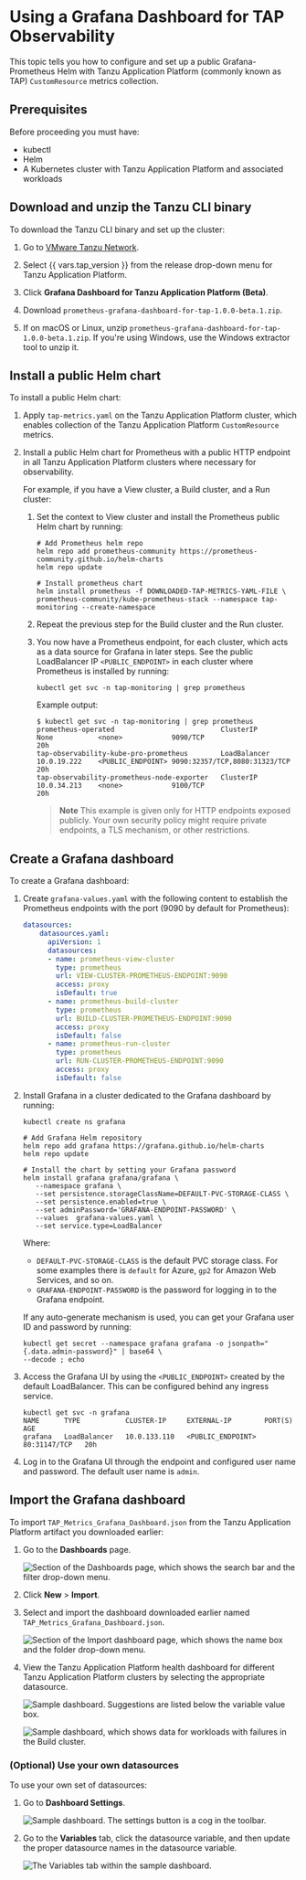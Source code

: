 # Using a Grafana Dashboard for TAP Observability

This topic tells you how to configure and set up a public Grafana-Prometheus Helm with Tanzu
Application Platform (commonly known as TAP) `CustomResource` metrics collection.

## <a id="prereqs"></a> Prerequisites

Before proceeding you must have:

- kubectl
- Helm
- A Kubernetes cluster with Tanzu Application Platform and associated workloads

## <a id="tanzu-cli"></a> Download and unzip the Tanzu CLI binary

To download the Tanzu CLI binary and set up the cluster:

1. Go to [VMware Tanzu Network](https://network.tanzu.vmware.com/products/tanzu-application-platform/).

1. Select {{ vars.tap_version }} from the release drop-down menu for Tanzu Application Platform.

1. Click **Grafana Dashboard for Tanzu Application Platform (Beta)**.

1. Download `prometheus-grafana-dashboard-for-tap-1.0.0-beta.1.zip`.

1. If on macOS or Linux, unzip `prometheus-grafana-dashboard-for-tap-1.0.0-beta.1.zip`. If you're
   using Windows, use the Windows extractor tool to unzip it.

## <a id="install-helm-chart"></a> Install a public Helm chart

To install a public Helm chart:

1. Apply `tap-metrics.yaml` on the Tanzu Application Platform cluster, which enables collection of
   the Tanzu Application Platform `CustomResource` metrics.

1. Install a public Helm chart for Prometheus with a public HTTP endpoint in all Tanzu Application
   Platform clusters where necessary for observability.

   For example, if you have a View cluster, a Build cluster, and a Run cluster:

   1. Set the context to View cluster and install the Prometheus public Helm chart by running:

      ```console
      # Add Prometheus helm repo
      helm repo add prometheus-community https://prometheus-community.github.io/helm-charts
      helm repo update

      # Install prometheus chart
      helm install prometheus -f DOWNLOADED-TAP-METRICS-YAML-FILE \
      prometheus-community/kube-prometheus-stack --namespace tap-monitoring --create-namespace
      ```

   1. Repeat the previous step for the Build cluster and the Run cluster.

   1. You now have a Prometheus endpoint, for each cluster, which acts as a data source for Grafana
      in later steps. See the public LoadBalancer IP `<PUBLIC_ENDPOINT>` in each cluster where
      Prometheus is installed by running:

      ```console
      kubectl get svc -n tap-monitoring | grep prometheus
      ```

      Example output:

      ```console
      $ kubectl get svc -n tap-monitoring | grep prometheus
      prometheus-operated                          ClusterIP      None           <none>            9090/TCP                        20h
      tap-observability-kube-pro-prometheus        LoadBalancer   10.0.19.222    <PUBLIC_ENDPOINT> 9090:32357/TCP,8080:31323/TCP   20h
      tap-observability-prometheus-node-exporter   ClusterIP      10.0.34.213    <none>            9100/TCP                        20h
      ```

      > **Note** This example is given only for HTTP endpoints exposed publicly. Your own
      > security policy might require private endpoints, a TLS mechanism, or other restrictions.

## <a id="create-grafana-dashboard"></a> Create a Grafana dashboard

To create a Grafana dashboard:

1. Create `grafana-values.yaml` with the following content to establish the Prometheus endpoints
   with the port (9090 by default for Prometheus):

    ```yaml
    datasources:
        datasources.yaml:
          apiVersion: 1
          datasources:
          - name: prometheus-view-cluster
            type: prometheus
            url: VIEW-CLUSTER-PROMETHEUS-ENDPOINT:9090
            access: proxy
            isDefault: true
          - name: prometheus-build-cluster
            type: prometheus
            url: BUILD-CLUSTER-PROMETHEUS-ENDPOINT:9090
            access: proxy
            isDefault: false
          - name: prometheus-run-cluster
            type: prometheus
            url: RUN-CLUSTER-PROMETHEUS-ENDPOINT:9090
            access: proxy
            isDefault: false
    ```

1. Install Grafana in a cluster dedicated to the Grafana dashboard by running:

   ```console
   kubectl create ns grafana

   # Add Grafana Helm repository
   helm repo add grafana https://grafana.github.io/helm-charts
   helm repo update

   # Install the chart by setting your Grafana password
   helm install grafana grafana/grafana \
      --namespace grafana \
      --set persistence.storageClassName=DEFAULT-PVC-STORAGE-CLASS \
      --set persistence.enabled=true \
      --set adminPassword='GRAFANA-ENDPOINT-PASSWORD' \
      --values  grafana-values.yaml \
      --set service.type=LoadBalancer
   ```

   Where:

   - `DEFAULT-PVC-STORAGE-CLASS` is the default PVC storage class. For some examples there is
     `default` for Azure, `gp2` for Amazon Web Services, and so on.
   - `GRAFANA-ENDPOINT-PASSWORD` is the password for logging in to the Grafana endpoint.

   If any auto-generate mechanism is used, you can get your Grafana user ID and password by running:

   ```console
   kubectl get secret --namespace grafana grafana -o jsonpath="{.data.admin-password}" | base64 \
   --decode ; echo
   ```

1. Access the Grafana UI by using the `<PUBLIC_ENDPOINT>` created by the default LoadBalancer. This
   can be configured behind any ingress service.

   ```console
   kubectl get svc -n grafana
   NAME      TYPE           CLUSTER-IP     EXTERNAL-IP        PORT(S)        AGE
   grafana   LoadBalancer   10.0.133.110   <PUBLIC_ENDPOINT>  80:31147/TCP   20h
   ```

1. Log in to the Grafana UI through the endpoint and configured user name and password. The default
   user name is `admin`.

## <a id="import-grafana-dashboard"></a> Import the Grafana dashboard

To import `TAP_Metrics_Grafana_Dashboard.json` from the Tanzu Application Platform artifact you downloaded
earlier:

1. Go to the **Dashboards** page.

   ![Section of the Dashboards page, which shows the search bar and the filter drop-down menu.](images/dashboards.png)

1. Click **New** > **Import**.

1. Select and import the dashboard downloaded earlier named `TAP_Metrics_Grafana_Dashboard.json`.

   ![Section of the Import dashboard page, which shows the name box and the folder drop-down menu.](images/import-dashboard.png)

1. View the Tanzu Application Platform health dashboard for different Tanzu Application Platform
   clusters by selecting the appropriate datasource.

   ![Sample dashboard. Suggestions are listed below the variable value box.](images/selecting-datasource.png)

   ![Sample dashboard, which shows data for workloads with failures in the Build cluster.](images/workloads.png)

### <a id="use-own-datasources"></a> (Optional) Use your own datasources

To use your own set of datasources:

1. Go to **Dashboard Settings**.

   ![Sample dashboard. The settings button is a cog in the toolbar.](images/dashboard-settings.png)

1. Go to the **Variables** tab, click the datasource variable, and then update the proper datasource
   names in the datasource variable.

   ![The Variables tab within the sample dashboard.](images/variables-tab.png)
